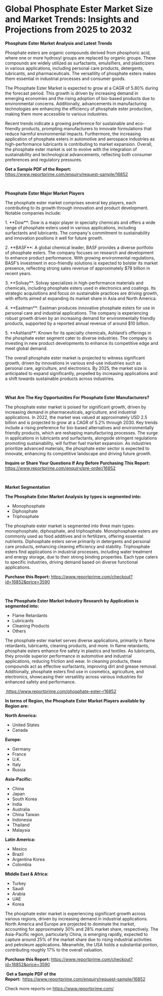 <p><h1>Global Phosphate Ester Market Size and Market Trends: Insights and Projections from 2025 to 2032</h1></p><p><strong>Phosphate Ester Market Analysis and Latest Trends</strong></p>
<p><p>Phosphate esters are organic compounds derived from phosphoric acid, where one or more hydroxyl groups are replaced by organic groups. These compounds are widely utilized as surfactants, emulsifiers, and plasticizers in various applications, including personal care products, detergents, lubricants, and pharmaceuticals. The versatility of phosphate esters makes them essential in industrial processes and consumer goods.</p><p>The Phosphate Ester Market is expected to grow at a CAGR of 5.80% during the forecast period. This growth is driven by increasing demand in emerging economies and the rising adoption of bio-based products due to environmental concerns. Additionally, advancements in manufacturing technologies are enhancing the efficiency of phosphate ester production, making them more accessible to various industries.</p><p>Recent trends indicate a growing preference for sustainable and eco-friendly products, prompting manufacturers to innovate formulations that reduce harmful environmental impacts. Furthermore, the increasing application of phosphate esters in automotive and aerospace industries as high-performance lubricants is contributing to market expansion. Overall, the phosphate ester market is set to evolve with the integration of sustainability and technological advancements, reflecting both consumer preferences and regulatory pressures.</p></p>
<p><strong>Get a Sample PDF of the Report:&nbsp;</strong> <a href="https://www.reportprime.com/enquiry/request-sample/16852?utm_campaign=2808&utm_medium=2&utm_source=Github&utm_content=ia&utm_term=18032025&utm_id=phosphate-ester">https://www.reportprime.com/enquiry/request-sample/16852</a></p>
<p>&nbsp;</p>
<p><strong>Phosphate Ester Major Market Players</strong></p>
<p><p>The phosphate ester market comprises several key players, each contributing to its growth through innovation and product development. Notable companies include:</p><p>1. **Dow**: Dow is a major player in specialty chemicals and offers a wide range of phosphate esters used in various applications, including surfactants and lubricants. The company's commitment to sustainability and innovation positions it well for future growth.</p><p>2. **BASF**: A global chemical leader, BASF provides a diverse portfolio of phosphate esters. The company focuses on research and development to enhance product performance. With growing environmental regulations, BASF’s investment in eco-friendly solutions is expected to bolster its market presence, reflecting strong sales revenue of approximately $78 billion in recent years.</p><p>3. **Solvay**: Solvay specializes in high-performance materials and chemicals, including phosphate esters used in electronics and coatings. Its strategic acquisitions and focus on sustainable practices are driving growth, with efforts aimed at expanding its market share in Asia and North America.</p><p>4. **Eastman**: Eastman produces innovative phosphate esters for use in personal care and industrial applications. The company is experiencing robust growth driven by an increasing demand for environmentally friendly products, supported by a reported annual revenue of around $10 billion.</p><p>5. **Ashland**: Known for its specialty chemicals, Ashland’s offerings in the phosphate ester segment cater to diverse industries. The company is investing in new product developments to enhance its competitive edge and meet global demand.</p><p>The overall phosphate ester market is projected to witness significant growth, driven by innovations in various end-use industries such as personal care, agriculture, and electronics. By 2025, the market size is anticipated to expand significantly, propelled by increasing applications and a shift towards sustainable products across industries.</p></p>
<p>&nbsp;</p>
<p><strong>What Are The Key Opportunities For Phosphate Ester Manufacturers?</strong></p>
<p><p>The phosphate ester market is poised for significant growth, driven by increasing demand in pharmaceuticals, agriculture, and industrial applications. In 2022, the market was valued at approximately USD 2.5 billion and is projected to grow at a CAGR of 5.2% through 2030. Key trends include a rising preference for bio-based alternatives and environmentally friendly products, which are reshaping manufacturing processes. The surge in applications in lubricants and surfactants, alongside stringent regulations promoting sustainability, will further fuel market expansion. As industries prioritize advanced materials, the phosphate ester sector is expected to innovate, enhancing its competitive landscape and driving future growth.</p></p>
<p><strong>Inquire or Share Your Questions If Any Before Purchasing This Report:</strong> <a href="https://www.reportprime.com/enquiry/pre-order/16852?utm_campaign=2808&utm_medium=2&utm_source=Github&utm_content=ia&utm_term=18032025&utm_id=phosphate-ester">https://www.reportprime.com/enquiry/pre-order/16852</a></p>
<p>&nbsp;</p>
<p><strong>Market Segmentation</strong></p>
<p><strong>The Phosphate Ester Market Analysis by types is segmented into:</strong></p>
<p><ul><li>Monophosphate</li><li>Diphosphate</li><li>Triphosphate</li></ul></p>
<p><p>The phosphate ester market is segmented into three main types: monophosphate, diphosphate, and triphosphate. Monophosphate esters are commonly used as food additives and in fertilizers, offering essential nutrients. Diphosphate esters serve primarily in detergents and personal care products, enhancing cleaning efficiency and stability. Triphosphate esters find applications in industrial processes, including water treatment and energy storage, due to their strong binding properties. Each type caters to specific industries, driving demand based on diverse functional applications.</p></p>
<p><strong>Purchase this Report:&nbsp;</strong><a href="https://www.reportprime.com/checkout?id=16852&price=3590&utm_campaign=2808&utm_medium=2&utm_source=Github&utm_content=ia&utm_term=18032025&utm_id=phosphate-ester">https://www.reportprime.com/checkout?id=16852&price=3590</a></p>
<p>&nbsp;</p>
<p><strong>The Phosphate Ester Market Industry Research by Application is segmented into:</strong></p>
<p><ul><li>Flame Retardants</li><li>Lubricants</li><li>Cleaning Products</li><li>Others</li></ul></p>
<p><p>The phosphate ester market serves diverse applications, primarily in flame retardants, lubricants, cleaning products, and more. In flame retardants, phosphate esters enhance fire safety in plastics and textiles. As lubricants, they provide superior performance in automotive and industrial applications, reducing friction and wear. In cleaning products, these compounds act as effective surfactants, improving dirt and grease removal. Additionally, phosphate esters find use in cosmetics, agriculture, and electronics, showcasing their versatility across various industries for enhanced safety and performance.</p></p>
<p><a href="https://www.reportprime.com/phosphate-ester-r16852?utm_campaign=2808&utm_medium=2&utm_source=Github&utm_content=ia&utm_term=18032025&utm_id=phosphate-ester">&nbsp;https://www.reportprime.com/phosphate-ester-r16852</a></p>
<p><strong>In terms of Region, the Phosphate Ester Market Players available by Region are:</strong></p>
<p>
    <p> <strong> North America: </strong>
        <ul>
            <li>United States</li>
            <li>Canada</li>
        </ul>
        </p> 
    <p> <strong> Europe: </strong>
        <ul>
            <li>Germany</li>
            <li>France</li>
            <li>U.K.</li>
            <li>Italy</li>
            <li>Russia</li>
        </ul>
        </p> 
    <p> <strong> Asia-Pacific: </strong>
        <ul>
            <li>China</li>
            <li>Japan</li>
            <li>South Korea</li>
            <li>India</li>
            <li>Australia</li>
            <li>China Taiwan</li>
            <li>Indonesia</li>
            <li>Thailand</li>
            <li>Malaysia</li>
        </ul>
        </p> 
    <p> <strong> Latin America: </strong>
        <ul>
            <li>Mexico</li>
            <li>Brazil</li>
            <li>Argentina Korea</li>
            <li>Colombia</li>
        </ul>
        </p> 
    <p> <strong> Middle East & Africa: </strong>
        <ul>
            <li>Turkey</li>
            <li>Saudi</li>
            <li>Arabia</li>
            <li>UAE</li>
            <li>Korea</li>
        </ul>
    </p>
    </p>
<p><p>The phosphate ester market is experiencing significant growth across various regions, driven by increasing demand in industrial applications. North America and Europe are projected to dominate the market, accounting for approximately 30% and 28% market share, respectively. The Asia-Pacific region, particularly China, is emerging rapidly, expected to capture around 25% of the market share due to rising industrial activities and petroleum applications. Meanwhile, the USA holds a substantial portion, contributing roughly 17% to the overall valuation.</p></p>
<p><strong>Purchase this Report: </strong><a href="https://www.reportprime.com/checkout?id=16852&price=3590&utm_campaign=2808&utm_medium=2&utm_source=Github&utm_content=ia&utm_term=18032025&utm_id=phosphate-ester">https://www.reportprime.com/checkout?id=16852&price=3590</a></p>
<p>&nbsp;<strong>Get a Sample PDF of the Report:&nbsp;&nbsp;</strong><a href="https://www.reportprime.com/enquiry/request-sample/16852?utm_campaign=2808&utm_medium=2&utm_source=Github&utm_content=ia&utm_term=18032025&utm_id=phosphate-ester">https://www.reportprime.com/enquiry/request-sample/16852</a></p>
<p><strong></strong></p>
<p>Check more reports on <a href="https://www.reportprime.com/?utm_campaign=2808&utm_medium=2&utm_source=Github&utm_content=ia&utm_term=18032025&utm_id=phosphate-ester">https://www.reportprime.com/</a></p>